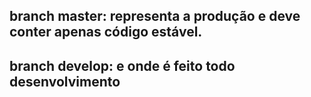 ## branch master:  representa a produção  e deve conter apenas código estável.

## branch develop: e onde é feito todo desenvolvimento
